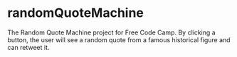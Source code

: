 # randomQuoteMachine
The Random Quote Machine project for Free Code Camp. By clicking a button, the user will see a random quote from a famous historical figure and can retweet it. 
